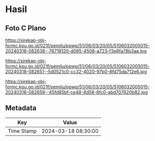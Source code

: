 # Hasil

## Foto C Plano

https://sirekap-obj-formc.kpu.go.id/021f/pemilu/ppwp/51/06/03/20/05/5106032005015-20240318-082638--76719120-d065-4508-a723-f3e6fa78b3aa.jpg

https://sirekap-obj-formc.kpu.go.id/021f/pemilu/ppwp/51/06/03/20/05/5106032005015-20240318-082651--5d0521c0-cc32-4020-97b0-8fd75da712e6.jpg

https://sirekap-obj-formc.kpu.go.id/021f/pemilu/ppwp/51/06/03/20/05/5106032005015-20240318-082659--45fd85bf-ce48-4d58-8fc0-abd707620b82.jpg


## Metadata

| Key        | Value               |
| ---------- | ------------------- |
| Time Stamp | 2024-03-18 08:30:00 |



